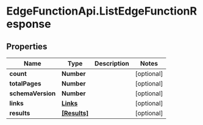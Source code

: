 # EdgeFunctionApi.ListEdgeFunctionResponse

## Properties

Name | Type | Description | Notes
------------ | ------------- | ------------- | -------------
**count** | **Number** |  | [optional] 
**totalPages** | **Number** |  | [optional] 
**schemaVersion** | **Number** |  | [optional] 
**links** | [**Links**](Links.md) |  | [optional] 
**results** | [**[Results]**](Results.md) |  | [optional] 


